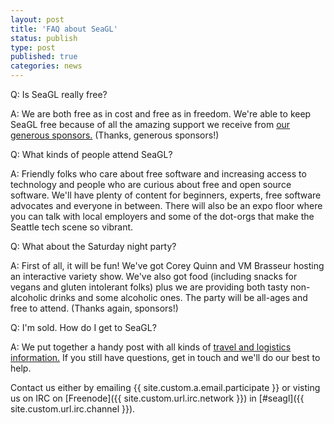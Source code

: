 ```yaml
---
layout: post
title: 'FAQ about SeaGL'
status: publish
type: post
published: true
categories: news
---
```


Q: Is SeaGL really free? 

A: We are both free as in cost and free as in freedom. We're able to keep SeaGL free because of all the amazing support we receive from [our generous sponsors.](https://seagl.org/sponsors/2016.html) (Thanks, generous sponsors!)

Q: What kinds of people attend SeaGL? 

A: Friendly folks who care about free software and increasing access to technology and people who are curious about free and open source software. We'll have plenty of content for beginners, experts, free software advocates and everyone in between. There will also be an expo floor where you can talk with local employers and some of the dot-orgs that make the Seattle tech scene so vibrant. 

Q: What about the Saturday night party?

A: First of all, it will be fun! We've got Corey Quinn and VM Brasseur hosting an interactive variety show. We've also got food (including snacks for vegans and gluten intolerant folks) plus we are providing both tasty non-alcoholic drinks and some alcoholic ones. The party will be all-ages and free to attend. (Thanks again, sponsors!)

Q: I'm sold. How do I get to SeaGL? 

A: We put together a handy post with all kinds of [travel and logistics information.](https://seagl.org/news/2016/09/19/logistics-post.html) If you still have questions, get in touch and we'll do our best to help. 

Contact us either by
emailing {{ site.custom.a.email.participate }}
or visting us on IRC on
[Freenode]({{ site.custom.url.irc.network }}) in
[#seagl]({{ site.custom.url.irc.channel }}). 


